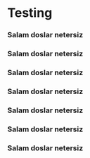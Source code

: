# Testing
### Salam doslar netersiz
### Salam doslar netersiz
### Salam doslar netersiz
### Salam doslar netersiz
### Salam doslar netersiz
### Salam doslar netersiz
### Salam doslar netersiz
